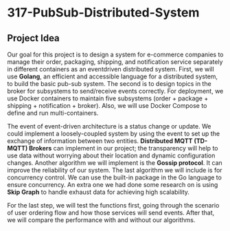 # 317-PubSub-Distributed-System

## Project Idea
Our goal for this project is to design a system for e-commerce companies to manage their order, packaging, shipping, and notification service separately in different containers as an eventdriven distributed system. First, we will use **Golang**, an efficient and accessible language for a distributed system, to build the basic pub-sub system. The second is to design topics in the broker for subsystems to send/receive events correctly. For deployment, we use Docker containers to maintain five subsystems (order + package + shipping + notification + broker). Also, we will use Docker Compose to define and run multi-containers.

The event of event-driven architecture is a status change or update. We could implement a loosely-coupled system by using the event to set up the exchange of information between two entities. **Distributed MQTT (TD-MQTT) Brokers** can implement in our project; the transparency will help to use data without worrying about their location and dynamic configuration changes. Another algorithm we will implement is the **Gossip protocol**. It can improve the reliability of our system. The last algorithm we will include is for concurrency control. We can use the built-in package in the Go language to ensure concurrency. An extra one we had done some research on is using **Skip Graph** to handle exhaust data for achieving high scalability.

For the last step, we will test the functions first, going through the scenario of user ordering flow and how those services will send events. After that, we will compare the performance with and without our algorithms.
